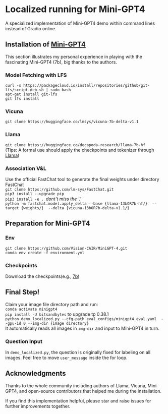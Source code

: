 # Localized running for Mini-GPT4
A specialized implementation of Mini-GPT4 demo within command lines instead of Gradio online.

## Installation of [Mini-GPT4](https://minigpt-4.github.io/)
This section illustrates my personal experience in playing with the fascinating Mini-GPT4 (7b), big thanks to the authors.<br>
### Model Fetching with LFS
`curl -s https://packagecloud.io/install/repositories/github/git-lfs/script.deb.sh | sudo bash`<br>
`apt-get install git-lfs`<br>
`git lfs install`<br>
### Vicuna
`git clone https://huggingface.co/lmsys/vicuna-7b-delta-v1.1`
### Llama
`git clone https://huggingface.co/decapoda-research/llama-7b-hf`<br>
(Tips: A formal use should apply the checkpoints and tokenizer through [Llama](https://github.com/facebookresearch/llama/blob/main/README.md))
### Association V&L
Use the official FastChat tool to generate the final weights under directory FastChat<br>
`git clone https://github.com/lm-sys/FastChat.git`<br>
`pip3 install --upgrade pip`<br>
`pip3 install -e . `<i>dont't miss the '.'</i> <br>
`python -m fastchat.model.apply_delta --base {llama-13bOR7b-hf/}  --target {weights/}  --delta {vicuna-13bOR7b-delta-v1.1/}`

## Preparation for Mini-GPT4
### Env
`git clone https://github.com/Vision-CAIR/MiniGPT-4.git`<br>
`conda env create -f environment.yml`<br>
### Checkpoints
Download the checkpoints(e.g., [7b](https://drive.google.com/file/d/1RY9jV0dyqLX-o38LrumkKRh6Jtaop58R/view))

## Final Step!
Claim your image file directory path and run:<br>
`conda activate minigpt4`<br>
`pip install -U bitsandbytes` to upgrade tp 0.38.1 <br>
`python demo_localized.py --cfg-path eval_configs/minigpt4_eval.yaml  --gpu-id 0 --img-dir {image directory}`<br>
It automatically reads all images in `img-dir` and input to Mini-GPT4 in turn. 
### Question Input
In `demo_localized.py`, the question is originally fixed for labeling on all images. Feel free to move `user_message` inside the for loop.

## Acknowledgments
Thanks to the whole community including authors of Llama, Vicuna, Mini-GPT4, and open-source contributors that helped me during the installation.

If you find this implementation helpful, please star and raise issues for further improvements together.


